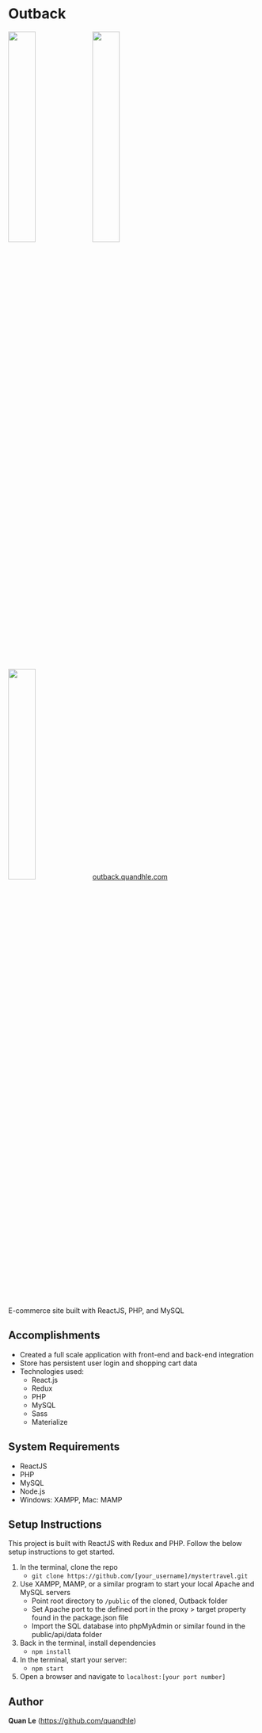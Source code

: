 # Outback
<img src="https://readme-screenshots.s3-us-west-1.amazonaws.com/outback1.png" width="33%" height="auto"> <img src="https://readme-screenshots.s3-us-west-1.amazonaws.com/outback2.png" width="33%" height="auto"> <img src="https://readme-screenshots.s3-us-west-1.amazonaws.com/outback3.png" width="33%" height="auto">
<a href="https://outback.quandhle.com/">outback.quandhle.com</a>
<br>E-commerce site built with ReactJS, PHP, and MySQL

## Accomplishments
- Created a full scale application with front-end and back-end integration
- Store has persistent user login and shopping cart data
- Technologies used:
   - React.js
   - Redux
   - PHP
   - MySQL
   - Sass
   - Materialize
   
## System Requirements
- ReactJS
- PHP
- MySQL
- Node.js
- Windows: XAMPP, Mac: MAMP

## Setup Instructions
This project is built with ReactJS with Redux and PHP. Follow the below setup instructions to get started.
  1. In the terminal, clone the repo
     - `git clone https://github.com/[your_username]/mystertravel.git`
  2. Use XAMPP, MAMP, or a similar program to start your local Apache and MySQL servers
     - Point root directory to `/public` of the cloned, Outback folder
     - Set Apache port to the defined port in the proxy > target property found in the package.json file
     - Import the SQL database into phpMyAdmin or similar found in the public/api/data folder
  3. Back in the terminal, install dependencies
     - `npm install`
  5. In the terminal, start your server:
     - `npm start`
  6. Open a browser and navigate to `localhost:[your port number]`

## Author
**Quan Le** (https://github.com/quandhle)
